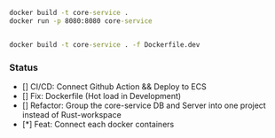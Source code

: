 ```cmd
docker build -t core-service .
docker run -p 8080:8080 core-service


docker build -t core-service . -f Dockerfile.dev

```

### Status

- [] CI/CD: Connect Github Action && Deploy to ECS
- [] Fix: Dockerfile (Hot load in Development)
- [] Refactor: Group the core-service DB and Server into one project instead of Rust-workspace
- [*] Feat: Connect each docker containers

